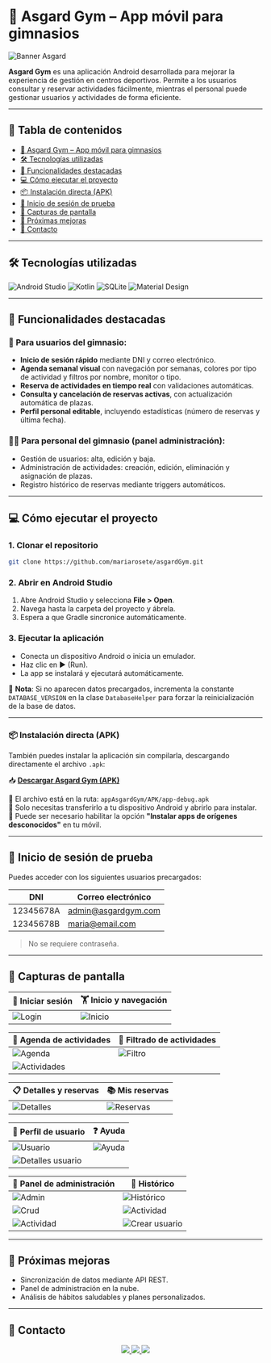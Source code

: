# 📱 Asgard Gym – App móvil para gimnasios

![Banner Asgard](https://github.com/mariarosete/asgardGym/blob/main/bannerAsgard.png?raw=true)

**Asgard Gym** es una aplicación Android desarrollada para mejorar la experiencia de gestión en centros deportivos. Permite a los usuarios consultar y reservar actividades fácilmente, mientras el personal puede gestionar usuarios y actividades de forma eficiente.

---
## 📑 Tabla de contenidos

- [📱 Asgard Gym – App móvil para gimnasios](#-asgard-gym--app-móvil-para-gimnasios)
- [🛠 Tecnologías utilizadas](#-tecnologías-utilizadas)
- [🚀 Funcionalidades destacadas](#-funcionalidades-destacadas)
- [💻 Cómo ejecutar el proyecto](#-cómo-ejecutar-el-proyecto)
- [📦 Instalación directa (APK)](#-instalación-directa-apk)
- [🔐 Inicio de sesión de prueba](#-inicio-de-sesión-de-prueba)
- [📸 Capturas de pantalla](#-capturas-de-pantalla)
- [🔮 Próximas mejoras](#-próximas-mejoras)
- [📩 Contacto](#-contacto)

---

## 🛠 Tecnologías utilizadas

![Android Studio](https://img.shields.io/badge/Android_Studio-3DDC84?style=for-the-badge&logo=android-studio&logoColor=white) ![Kotlin](https://img.shields.io/badge/Kotlin-7F52FF?style=for-the-badge&logo=kotlin&logoColor=white) ![SQLite](https://img.shields.io/badge/SQLite-003B57?style=for-the-badge&logo=sqlite&logoColor=white) ![Material Design](https://img.shields.io/badge/Material%20Design-757575?style=for-the-badge&logo=material-design&logoColor=white)


---

## 🚀 Funcionalidades destacadas

### 👤 Para usuarios del gimnasio:

- **Inicio de sesión rápido** mediante DNI y correo electrónico.
- **Agenda semanal visual** con navegación por semanas, colores por tipo de actividad y filtros por nombre, monitor o tipo.
- **Reserva de actividades en tiempo real** con validaciones automáticas.
- **Consulta y cancelación de reservas activas**, con actualización automática de plazas.
- **Perfil personal editable**, incluyendo estadísticas (número de reservas y última fecha).

### 🧑‍💼 Para personal del gimnasio (panel administración):

- Gestión de usuarios: alta, edición y baja.
- Administración de actividades: creación, edición, eliminación y asignación de plazas.
- Registro histórico de reservas mediante triggers automáticos.

---

## 💻 Cómo ejecutar el proyecto

### 1. Clonar el repositorio

```bash
git clone https://github.com/mariarosete/asgardGym.git
```

### 2. Abrir en Android Studio

1. Abre Android Studio y selecciona **File > Open**.
2. Navega hasta la carpeta del proyecto y ábrela.
3. Espera a que Gradle sincronice automáticamente.

### 3. Ejecutar la aplicación

- Conecta un dispositivo Android o inicia un emulador.
- Haz clic en ▶️ (Run).
- La app se instalará y ejecutará automáticamente.

📌 **Nota**: Si no aparecen datos precargados, incrementa la constante `DATABASE_VERSION` en la clase `DatabaseHelper` para forzar la reinicialización de la base de datos.

---
### 📦 Instalación directa (APK)

También puedes instalar la aplicación sin compilarla, descargando directamente el archivo `.apk`:

📥 **[Descargar Asgard Gym (APK)](https://github.com/mariarosete/asgardGym/raw/main/appAsgardGym/APK/app-debug.apk)**

🔸 El archivo está en la ruta: `appAsgardGym/APK/app-debug.apk`  
🔸 Solo necesitas transferirlo a tu dispositivo Android y abrirlo para instalar.  
🔸 Puede ser necesario habilitar la opción **"Instalar apps de orígenes desconocidos"** en tu móvil.

---

## 🔐 Inicio de sesión de prueba

Puedes acceder con los siguientes usuarios precargados:

| DNI         | Correo electrónico         |
|-------------|----------------------------|
| 12345678A   | admin@asgardgym.com        |
| 12345678B   | maria@email.com            |

> No se requiere contraseña.

---

## 📸 Capturas de pantalla

| 🔐 Iniciar sesión | 🏋️ Inicio y navegación |
|-------------------|------------------------|
| ![Login](https://github.com/mariarosete/asgardGym/blob/main/screenshots/Login.png?raw=true) | ![Inicio](https://github.com/mariarosete/asgardGym/blob/main/screenshots/Pantalla_Principal.png?raw=true) |

| 📅 Agenda de actividades | 🔎 Filtrado de actividades |
|--------------------------|----------------------------|
| ![Agenda](https://github.com/mariarosete/asgardGym/blob/main/screenshots/Agenda.png?raw=true) | ![Filtro](https://github.com/mariarosete/asgardGym/blob/main/screenshots/Filtro.png?raw=true) |
| ![Actividades](https://github.com/mariarosete/asgardGym/blob/main/screenshots/Agenda_Actividades.png?raw=true) | |

| 📋 Detalles y reservas | 📚 Mis reservas |
|------------------------|-----------------|
| ![Detalles](https://github.com/mariarosete/asgardGym/blob/main/screenshots/DEtalles.png?raw=true) | ![Reservas](https://github.com/mariarosete/asgardGym/blob/main/screenshots/Reservas.png?raw=true) |

| 👤 Perfil de usuario | ❓ Ayuda |
|----------------------|---------|
| ![Usuario](https://github.com/mariarosete/asgardGym/blob/main/screenshots/Usuario.png?raw=true) | ![Ayuda](https://github.com/mariarosete/asgardGym/blob/main/screenshots/Ayuda.png?raw=true) |
| ![Detalles usuario](https://github.com/mariarosete/asgardGym/blob/main/screenshots/Detalles_Usuario.png?raw=true) | |

| 👤 Panel de administración | 📜 Histórico |
|----------------------------|--------------|
| ![Admin](https://github.com/mariarosete/asgardGym/blob/main/screenshots/Panel_Admin.png?raw=true) | ![Histórico](https://github.com/mariarosete/asgardGym/blob/main/screenshots/Historico.png?raw=true) |
| ![Crud](https://github.com/mariarosete/asgardGym/blob/main/screenshots/Crud_Actividades.png?raw=true) | ![Actividad](https://github.com/mariarosete/asgardGym/blob/main/screenshots/Actividad.png?raw=true)
| ![Actividad](https://github.com/mariarosete/asgardGym/blob/main/screenshots/Actividad.png?raw=true) | ![Crear usuario](https://github.com/mariarosete/asgardGym/blob/main/screenshots/Crear_Usuario.png?raw=true)

---

## 🔮 Próximas mejoras

- Sincronización de datos mediante API REST.
- Panel de administración en la nube.
- Análisis de hábitos saludables y planes personalizados.

---

## 📩 Contacto

<p align="center">
  <a href="mailto:marlarosete89@gmail.com">
    <img src="https://img.shields.io/badge/Gmail-D14836?style=for-the-badge&logo=gmail&logoColor=white" />
  </a>
  <a href="https://linkedin.com/in/mariarosetesuarez">
    <img src="https://img.shields.io/badge/LinkedIn-0077B5?style=for-the-badge&logo=linkedin&logoColor=white" />
  </a>
  <a href="https://github.com/mariarosete">
    <img src="https://img.shields.io/badge/GitHub-100000?style=for-the-badge&logo=github&logoColor=white" />
  </a>
</p>
